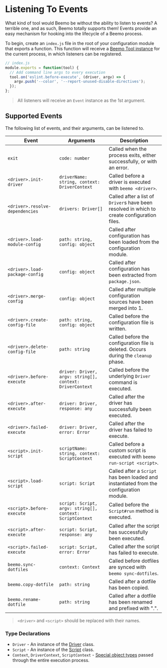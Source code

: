 # Listening To Events

What kind of tool would Beemo be without the ability to listen to events? A terrible one, and as
such, Beemo totally supports them! Events provide an easy mechanism for hooking into the lifecycle
of a Beemo process.

To begin, create an `index.js` file in the root of your configuration module that exports a
function. This function will receive a [Beemo Tool instance](./tool.md) for the current process, in
which listeners can be registered.

```js
// index.js
module.exports = function(tool) {
  // Add command line args to every execution
  tool.on('eslint.before-execute', (driver, argv) => {
    argv.push('--color', '--report-unused-disable-directives');
  });
};
```

> All listeners will receive an `Event` instance as the 1st argument.

## Supported Events

The following list of events, and their arguments, can be listened to.

| Event                           | Arguments                                                | Description                                                                                 |
| ------------------------------- | -------------------------------------------------------- | ------------------------------------------------------------------------------------------- |
| `exit`                          | `code: number`                                           | Called when the process exits, either successfully, or with an error.                       |
| `<driver>.init-driver`          | `driverName: string, context: DriverContext`             | Called before a driver is executed with `beemo <driver>`.                                   |
| `<driver>.resolve-dependencies` | `drivers: Driver[]`                                      | Called after a list of `Driver`s have been resolved in which to create configuration files. |
| `<driver>.load-module-config`   | `path: string, config: object`                           | Called after configuration has been loaded from the configuration module.                   |
| `<driver>.load-package-config`  | `config: object`                                         | Called after configuration has been extracted from `package.json`.                          |
| `<driver>.merge-config`         | `config: object`                                         | Called after multiple configuration sources have been merged into 1.                        |
| `<driver>.create-config-file`   | `path: string, config: object`                           | Called before the configuration file is written.                                            |
| `<driver>.delete-config-file`   | `path: string`                                           | Called before the configuration file is deleted. Occurs during the `cleanup` phase.         |
| `<driver>.before-execute`       | `driver: Driver, argv: string[], context: DriverContext` | Called before the underlying `Driver` command is executed.                                  |
| `<driver>.after-execute`        | `driver: Driver, response: any`                          | Called after the driver has successfully been executed.                                     |
| `<driver>.failed-execute`       | `driver: Driver, error: Error`                           | Called after the driver has failed to execute.                                              |
| `<script>.init-script`          | `scriptName: string, context: ScriptContext`             | Called before a custom script is executed with `beemo run-script <script>`.                 |
| `<script>.load-script`          | `script: Script`                                         | Called after a `Script` has been loaded and instantiated from the configuration module.     |
| `<script>.before-execute`       | `script: Script, argv: string[], context: ScriptContext` | Called before the `Script#run` method is executed.                                          |
| `<script>.after-execute`        | `script: Script, response: any`                          | Called after the script has successfully been executed.                                     |
| `<script>.failed-execute`       | `script: Script, error: Error`                           | Called after the script has failed to execute.                                              |
| `beemo.sync-dotfiles`           | `context: Context`                                       | Called before dotfiles are synced with `beemo sync-dotfiles`.                               |
| `beemo.copy-dotfile`            | `path: string`                                           | Called after a dotfile has been copied.                                                     |
| `beemo.rename-dotfile`          | `path: string`                                           | Called after a dotfile has been renamed and prefixed with ".".                              |

> `<driver>` and `<script>` should be replaced with their names.

### Type Declarations

- `Driver` - An instance of the
  [Driver](https://github.com/milesj/beemo/blob/master/packages/core/src/Driver.js) class.
- `Script` - An instance of the
  [Script](https://github.com/milesj/beemo/blob/master/packages/core/src/Script.js) class.
- `Context`, `DriverContext`, `ScriptContext` -
  [Special object types](https://github.com/milesj/beemo/blob/master/packages/core/src/types.js#L53)
  passed through the entire execution process.
